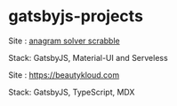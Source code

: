 # gatsbyjs-projects

Site : [anagram solver scrabble](https://vickywords.com)

Stack: GatsbyJS, Material-UI and Serveless

Site : https://beautykloud.com

Stack: GatsbyJS, TypeScript, MDX
